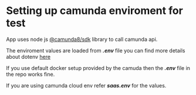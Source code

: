# Setting up camunda enviroment for test

App uses node js [@camunda8/sdk](https://camunda.github.io/camunda-8-js-sdk/) library to call camunda api. 

The enviroment values are loaded from ***.env*** file you can find more details about dotenv [here](https://www.npmjs.com/package/dotenv)

If you use default docker setup provided by the camuda then the ***.env*** file in the repo works fine.

If you are using camunda cloud env refer ***saas.env*** for the values.


